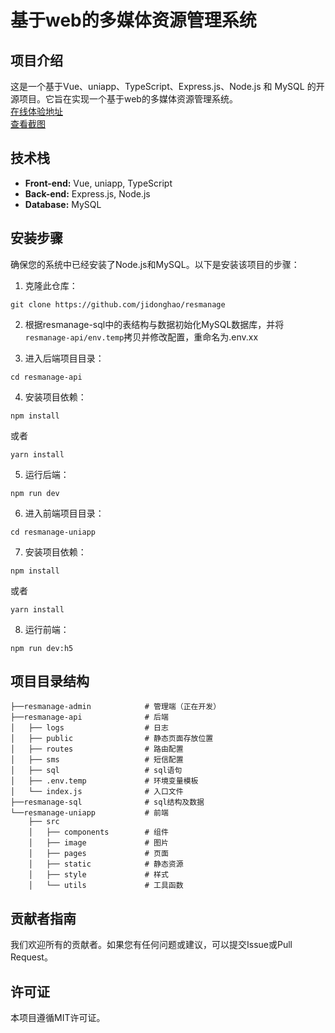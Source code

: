 # 基于web的多媒体资源管理系统

## 项目介绍

这是一个基于Vue、uniapp、TypeScript、Express.js、Node.js 和 MySQL 的开源项目。它旨在实现一个基于web的多媒体资源管理系统。  
[在线体验地址](https://res.dhxt.fun)  
[查看截图](https://github.com/jidonghao/resmanage/tree/master/document)  

## 技术栈

- **Front-end:** Vue, uniapp, TypeScript
- **Back-end:** Express.js, Node.js
- **Database:** MySQL

## 安装步骤

确保您的系统中已经安装了Node.js和MySQL。以下是安装该项目的步骤：

1. 克隆此仓库：
```
git clone https://github.com/jidonghao/resmanage
```

2. 根据resmanage-sql中的表结构与数据初始化MySQL数据库，并将 `resmanage-api/env.temp`拷贝并修改配置，重命名为.env.xx

3. 进入后端项目目录：
```
cd resmanage-api
```

4. 安装项目依赖：
```
npm install
```
或者
```
yarn install
```

5. 运行后端：
```
npm run dev
```

6. 进入前端项目目录：
```
cd resmanage-uniapp
```

7. 安装项目依赖：
```
npm install
```
或者
```
yarn install
```

8. 运行前端：
```
npm run dev:h5
```

## 项目目录结构

```
├──resmanage-admin            # 管理端（正在开发）
├──resmanage-api              # 后端
│   ├── logs                  # 日志
│   ├── public                # 静态页面存放位置
│   ├── routes                # 路由配置
│   ├── sms                   # 短信配置
│   ├── sql                   # sql语句
│   ├── .env.temp             # 环境变量模板
│   └── index.js              # 入口文件
├──resmanage-sql              # sql结构及数据
└──resmanage-uniapp           # 前端
    ├── src                
    │   ├── components        # 组件
    │   ├── image             # 图片
    │   ├── pages             # 页面
    │   ├── static            # 静态资源
    │   ├── style             # 样式
    │   └── utils             # 工具函数
```

## 贡献者指南

我们欢迎所有的贡献者。如果您有任何问题或建议，可以提交Issue或Pull Request。

## 许可证

本项目遵循MIT许可证。
